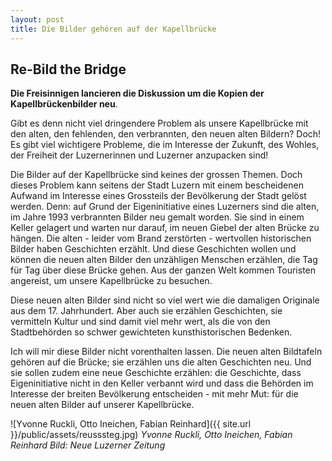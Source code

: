 ```yaml
---
layout: post
title: Die Bilder gehören auf der Kapellbrücke
---
```


## Re-Bild the Bridge
**Die Freisinnigen lancieren die Diskussion um die Kopien der Kapellbrückenbilder neu**.

Gibt es denn nicht viel dringendere Problem als unsere Kapellbrücke mit den alten, den fehlenden, den verbrannten, den neuen alten Bildern? Doch! Es gibt viel wichtigere Probleme, die im Interesse der Zukunft, des Wohles, der Freiheit der Luzernerinnen und Luzerner anzupacken sind!

Die Bilder auf der Kapellbrücke sind keines der grossen Themen. Doch dieses Problem kann seitens der Stadt Luzern mit einem bescheidenen Aufwand im Interesse eines Grossteils der Bevölkerung der Stadt gelöst werden. Denn: auf Grund der Eigeninitiative eines Luzerners sind die alten, im Jahre 1993 verbrannten Bilder neu gemalt worden. Sie sind in einem Keller gelagert und warten nur darauf, im neuen Giebel der alten Brücke zu hängen. Die alten - leider vom Brand zerstörten - wertvollen historischen Bilder haben Geschichten erzählt. Und diese Geschichten wollen und können die neuen alten Bilder den unzähligen Menschen erzählen, die Tag für Tag über diese Brücke gehen. Aus der ganzen Welt kommen Touristen angereist, um unsere Kapellbrücke zu besuchen.

Diese neuen alten Bilder sind nicht so viel wert wie die damaligen Originale aus dem 17. Jahrhundert. Aber auch sie erzählen Geschichten, sie vermitteln Kultur und sind damit viel mehr wert, als die von den Stadtbehörden so schwer gewichteten kunsthistorischen Bedenken.

Ich will mir diese Bilder nicht vorenthalten lassen. Die neuen alten Bildtafeln gehören auf die Brücke; sie erzählen uns die alten Geschichten neu. Und sie sollen zudem eine neue Geschichte erzählen: die Geschichte, dass Eigeninitiative nicht in den Keller verbannt wird und dass die Behörden im Interesse der breiten Bevölkerung entscheiden - mit mehr Mut: für die neuen alten Bilder auf unserer Kapellbrücke.

![Yvonne Ruckli, Otto Ineichen, Fabian Reinhard]({{ site.url }}/public/assets/reusssteg.jpg)
*Yvonne Ruckli, Otto Ineichen, Fabian Reinhard
Bild: Neue Luzerner Zeitung*
